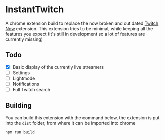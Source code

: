 # InstantTwitch

A chrome extension build to replace the now broken and out dated [Twitch Now](https://github.com/Ndragomirov/twitch-now) extension. This extension tries to be minimal, while keeping all the features you expect (It's still in development so a lot of features are currently missing)

## Todo

- [x] Basic display of the currently live streamers
- [ ] Settings
- [ ] Lightmode
- [ ] Notifications
- [ ] Full Twitch search

## Building

You can build this extension with the command below, the extension is put into the `dist` folder, from where it can be imported into chrome

```
npm run build
```

